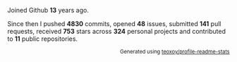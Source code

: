 Joined Github **13** years ago.

Since then I pushed **4830** commits, opened **48** issues, submitted **141** pull requests, received **753** stars across **324** personal projects and contributed to **11** public repositories.

<p align="right"><sub>Generated using <a href="https://github.com/marketplace/actions/profile-readme-stats">teoxoy/profile-readme-stats</a></sub></p>
